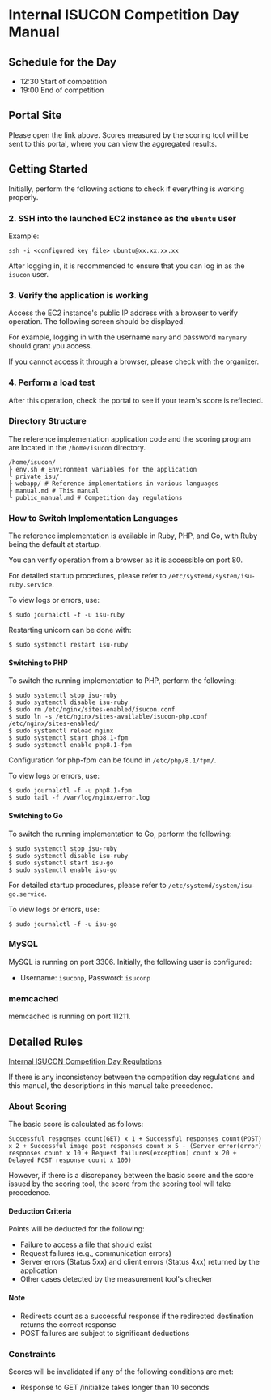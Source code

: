 # Internal ISUCON Competition Day Manual

## Schedule for the Day

  * 12:30 Start of competition
  * 19:00 End of competition

## Portal Site

Please open the link above. Scores measured by the scoring tool will be sent to this portal, where you can view the aggregated results.

## Getting Started

Initially, perform the following actions to check if everything is working properly.

### 2. SSH into the launched EC2 instance as the `ubuntu` user

Example:
```
ssh -i <configured key file> ubuntu@xx.xx.xx.xx
```

After logging in, it is recommended to ensure that you can log in as the `isucon` user.

### 3. Verify the application is working

Access the EC2 instance's public IP address with a browser to verify operation. The following screen should be displayed.

For example, logging in with the username `mary` and password `marymary` should grant you access.

If you cannot access it through a browser, please check with the organizer.

### 4. Perform a load test

After this operation, check the portal to see if your team's score is reflected.

### Directory Structure

The reference implementation application code and the scoring program are located in the `/home/isucon` directory.
```
/home/isucon/
├ env.sh # Environment variables for the application
└ private_isu/
├ webapp/ # Reference implementations in various languages
├ manual.md # This manual
└ public_manual.md # Competition day regulations
```

### How to Switch Implementation Languages

The reference implementation is available in Ruby, PHP, and Go, with Ruby being the default at startup.

You can verify operation from a browser as it is accessible on port 80.

For detailed startup procedures, please refer to `/etc/systemd/system/isu-ruby.service`.

To view logs or errors, use:
```
$ sudo journalctl -f -u isu-ruby
```

Restarting unicorn can be done with:
```
$ sudo systemctl restart isu-ruby
```

#### Switching to PHP

To switch the running implementation to PHP, perform the following:
```
$ sudo systemctl stop isu-ruby
$ sudo systemctl disable isu-ruby
$ sudo rm /etc/nginx/sites-enabled/isucon.conf
$ sudo ln -s /etc/nginx/sites-available/isucon-php.conf /etc/nginx/sites-enabled/
$ sudo systemctl reload nginx
$ sudo systemctl start php8.1-fpm
$ sudo systemctl enable php8.1-fpm
```

Configuration for php-fpm can be found in `/etc/php/8.1/fpm/`.

To view logs or errors, use:
```
$ sudo journalctl -f -u php8.1-fpm
$ sudo tail -f /var/log/nginx/error.log
```

#### Switching to Go

To switch the running implementation to Go, perform the following:
```
$ sudo systemctl stop isu-ruby
$ sudo systemctl disable isu-ruby
$ sudo systemctl start isu-go
$ sudo systemctl enable isu-go
```

For detailed startup procedures, please refer to `/etc/systemd/system/isu-go.service`.

To view logs or errors, use:
```
$ sudo journalctl -f -u isu-go
```

### MySQL

MySQL is running on port 3306. Initially, the following user is configured:

  * Username: `isuconp`, Password: `isuconp`

### memcached

memcached is running on port 11211.

## Detailed Rules

[Internal ISUCON Competition Day Regulations](/public_manual.md)

If there is any inconsistency between the competition day regulations and this manual, the descriptions in this manual take precedence.

### About Scoring

The basic score is calculated as follows:
```
Successful responses count(GET) x 1 + Successful responses count(POST) x 2 + Successful image post responses count x 5 - (Server error(error) responses count x 10 + Request failures(exception) count x 20 + Delayed POST response count x 100)
```

However, if there is a discrepancy between the basic score and the score issued by the scoring tool, the score from the scoring tool will take precedence.

#### Deduction Criteria

Points will be deducted for the following:

  * Failure to access a file that should exist
  * Request failures (e.g., communication errors)
  * Server errors (Status 5xx) and client errors (Status 4xx) returned by the application
  * Other cases detected by the measurement tool's checker

#### Note

  * Redirects count as a successful response if the redirected destination returns the correct response
  * POST failures are subject to significant deductions

### Constraints

Scores will be invalidated if any of the following conditions are met:

  * Response to GET /initialize takes longer than 10 seconds